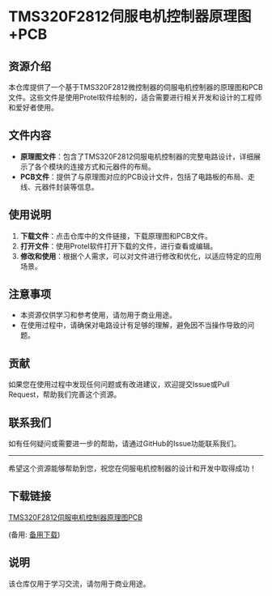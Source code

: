 # TMS320F2812伺服电机控制器原理图+PCB

## 资源介绍

本仓库提供了一个基于TMS320F2812微控制器的伺服电机控制器的原理图和PCB文件。这些文件是使用Protel软件绘制的，适合需要进行相关开发和设计的工程师和爱好者使用。

## 文件内容

- **原理图文件**：包含了TMS320F2812伺服电机控制器的完整电路设计，详细展示了各个模块的连接方式和元器件的布局。
- **PCB文件**：提供了与原理图对应的PCB设计文件，包括了电路板的布局、走线、元器件封装等信息。

## 使用说明

1. **下载文件**：点击仓库中的文件链接，下载原理图和PCB文件。
2. **打开文件**：使用Protel软件打开下载的文件，进行查看或编辑。
3. **修改和使用**：根据个人需求，可以对文件进行修改和优化，以适应特定的应用场景。

## 注意事项

- 本资源仅供学习和参考使用，请勿用于商业用途。
- 在使用过程中，请确保对电路设计有足够的理解，避免因不当操作导致的问题。

## 贡献

如果您在使用过程中发现任何问题或有改进建议，欢迎提交Issue或Pull Request，帮助我们完善这个资源。

## 联系我们

如有任何疑问或需要进一步的帮助，请通过GitHub的Issue功能联系我们。

---

希望这个资源能够帮助到您，祝您在伺服电机控制器的设计和开发中取得成功！

## 下载链接
[TMS320F2812伺服电机控制器原理图PCB](https://pan.quark.cn/s/ff3cd096c8a2) 

(备用: [备用下载](https://pan.baidu.com/s/1F5BKbYdA-GAfYbYysy5DuA?pwd=1234))

## 说明

该仓库仅用于学习交流，请勿用于商业用途。
